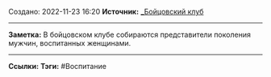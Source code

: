 Создано: 2022-11-23 16:20
**Источник:** [_Бойцовский клуб](_Бойцовский%20клуб.md)
***
**Заметка:**  В бойцовском клубе собираются представители поколения мужчин, воспитанных женщинами.
***
**Ссылки:** 
**Тэги:** #Воспитание


